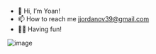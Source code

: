 - 👋 Hi, I’m Yoan!
- 📫 How to reach me jjordanov39@gmail.com
- 👨‍💻 Having fun!

![image](https://www.codewars.com/users/YoanYord/badges/large)
